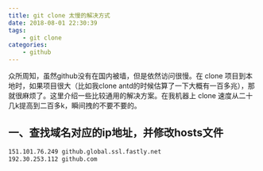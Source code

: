 ```yaml
---
title: git clone 太慢的解决方式
date: 2018-08-01 22:30:39
tags:
    - git clone
categories:
    - github
---
```


众所周知，虽然github没有在国内被墙，但是依然访问很慢。在 clone 项目到本地时，如果项目很大（比如我clone antd的时候估算了一下大概有一百多兆），那就很麻烦了。这里介绍一些比较通用的解决方案。在我机器上 clone 速度从二十几k提高到二百多k，瞬间拽的不要不要的。

## 一、查找域名对应的ip地址，并修改hosts文件

```bash
151.101.76.249 github.global.ssl.fastly.net 
192.30.253.112 github.com
```
